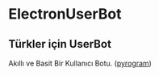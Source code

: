 # ElectronUserBot
Türkler için UserBot
---
Akıllı ve Basit Bir Kullanıcı Botu. ([pyrogram](https://www.pyrogram.com))
